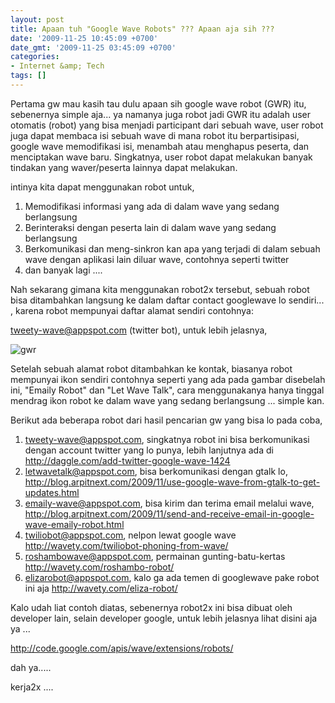 ```yaml
---
layout: post
title: Apaan tuh "Google Wave Robots" ??? Apaan aja sih ???
date: '2009-11-25 10:45:09 +0700'
date_gmt: '2009-11-25 03:45:09 +0700'
categories:
- Internet &amp; Tech
tags: []
---
```

Pertama gw mau kasih tau dulu apaan sih google wave robot (GWR) itu, sebenernya simple aja... ya namanya juga robot jadi GWR itu adalah user otomatis (robot) yang bisa menjadi participant dari sebuah wave, user robot juga dapat membaca isi sebuah wave di mana robot itu berpartisipasi, google wave memodifikasi isi, menambah atau menghapus peserta, dan menciptakan wave baru. Singkatnya, user robot dapat melakukan banyak tindakan yang waver/peserta lainnya dapat melakukan.

intinya kita dapat menggunakan robot untuk,

1. Memodifikasi informasi yang ada di dalam wave yang sedang berlangsung
2. Berinteraksi dengan peserta lain di dalam wave yang sedang berlangsung
3. Berkomunikasi dan meng-sinkron kan apa yang terjadi di dalam sebuah wave dengan aplikasi lain diluar wave, contohnya seperti twitter
4. dan banyak lagi ....

Nah sekarang gimana kita menggunakan robot2x tersebut, sebuah robot bisa ditambahkan langsung ke dalam daftar contact googlewave lo sendiri... , karena robot mempunyai daftar alamat sendiri contohnya:

tweety-wave@appspot.com (twitter bot), untuk lebih jelasnya,

![](http://www.khalidadisendjaja.web.id/wp-content/uploads/2009/11/gwr-140x300.jpg "gwr")

Setelah sebuah alamat robot ditambahkan ke kontak, biasanya robot mempunyai ikon sendiri contohnya seperti yang ada pada gambar disebelah ini, "Emaily Robot" dan "Let Wave Talk", cara menggunakanya hanya tinggal mendrag ikon robot ke dalam wave yang sedang berlangsung ... simple kan.



Berikut ada beberapa robot dari hasil pencarian gw yang bisa lo pada coba,

1. tweety-wave@appspot.com, singkatnya robot ini bisa berkomunikasi dengan account twitter yang lo punya, lebih lanjutnya ada di <http://daggle.com/add-twitter-google-wave-1424>
2. letwavetalk@appspot.com, bisa berkomunikasi dengan gtalk lo, <http://blog.arpitnext.com/2009/11/use-google-wave-from-gtalk-to-get-updates.html>
3. emaily-wave@appspot.com, bisa kirim dan terima email melalui wave, <http://blog.arpitnext.com/2009/11/send-and-receive-email-in-google-wave-emaily-robot.html>
4. twiliobot@appspot.com, nelpon lewat google wave <http://wavety.com/twiliobot-phoning-from-wave/>
5. roshambowave@appspot.com, permainan gunting-batu-kertas http://wavety.com/roshambo-robot/
6. elizarobot@appspot.com, kalo ga ada temen di googlewave pake robot ini aja <http://wavety.com/eliza-robot/>
 




Kalo udah liat contoh diatas, sebenernya robot2x ini bisa dibuat oleh developer lain, selain developer google, untuk lebih jelasnya lihat disini aja ya ...

<http://code.google.com/apis/wave/extensions/robots/>



dah ya.....

kerja2x ....